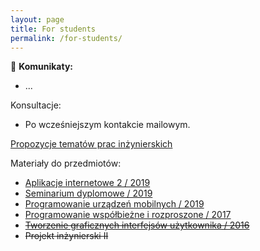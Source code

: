 ```yaml
---
layout: page
title: For students
permalink: /for-students/
---
```


&#x1F534; **Komunikaty:**
* ...

Konsultacje:

* Po wcześniejszym kontakcie mailowym.
<!-- * Wtorek, godz. 15:00 - 17:00, p. 353, B1 -->

[Propozycje tematów prac inżynierskich](topics2017)

Materiały do przedmiotów:

* [Aplikacje internetowe 2 / 2019](ai2)
* [Seminarium dyplomowe / 2019](si)
* [Programowanie urządzeń mobilnych / 2019](um)
* [Programowanie współbieżne i rozproszone / 2017](pwir)
* ~~[Tworzenie graficznych interfejsów użytkownika / 2016](tgui)~~
* ~~Projekt inżynierski II~~
